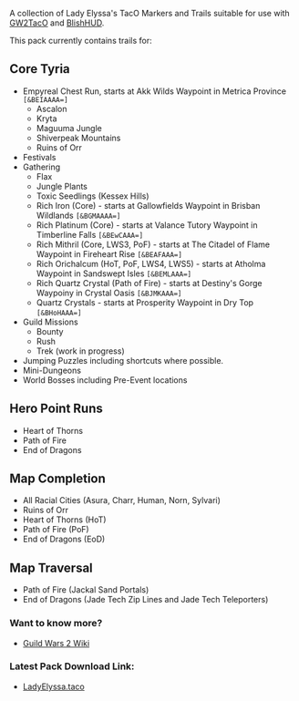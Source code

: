 A collection of Lady Elyssa's TacO Markers and Trails suitable for use with [GW2TacO](https://www.gw2taco.com/) and [BlishHUD](https://blishhud.com/).

This pack currently contains trails for:

## Core Tyria ##
* Empyreal Chest Run, starts at Akk Wilds Waypoint in Metrica Province `[&BEIAAAA=]`
   * Ascalon
   * Kryta
   * Maguuma Jungle
   * Shiverpeak Mountains
   * Ruins of Orr
* Festivals
* Gathering
   * Flax
   * Jungle Plants
   * Toxic Seedlings (Kessex Hills)
   * Rich Iron (Core) - starts at Gallowfields Waypoint in Brisban Wildlands `[&BGMAAAA=]`
   * Rich Platinum (Core) - starts at Valance Tutory Waypoint in Timberline Falls `[&BEwCAAA=]`
   * Rich Mithril (Core, LWS3, PoF) - starts at The Citadel of Flame Waypoint in Fireheart Rise `[&BEAFAAA=]`
   * Rich Orichalcum (HoT, PoF, LWS4, LWS5) - starts at Atholma Waypoint in Sandswept Isles `[&BEMLAAA=]`
   * Rich Quartz Crystal (Path of Fire) - starts at Destiny's Gorge Waypoiny in Crystal Oasis `[&BJMKAAA=]`
   * Quartz Crystals - starts at Prosperity Waypoint in Dry Top `[&BHoHAAA=]`
* Guild Missions 
   * Bounty
   * Rush
   * Trek (work in progress)
* Jumping Puzzles including shortcuts where possible.
* Mini-Dungeons
* World Bosses including Pre-Event locations

## Hero Point Runs ##
* Heart of Thorns
* Path of Fire
* End of Dragons

## Map Completion ##
* All Racial Cities (Asura, Charr, Human, Norn, Sylvari)
* Ruins of Orr
* Heart of Thorns (HoT)
* Path of Fire (PoF)
* End of Dragons (EoD)

## Map Traversal ##
* Path of Fire (Jackal Sand Portals)
* End of Dragons (Jade Tech Zip Lines and Jade Tech Teleporters)

### Want to know more? ###
* [Guild Wars 2 Wiki](https://wiki.guildwars2.com/wiki/User:Lady_Elyssa)

### Latest Pack Download Link: ###
* [LadyElyssa.taco](https://github.com/LadyElyssa/LadyElyssa/raw/main/LadyElyssa.taco)
